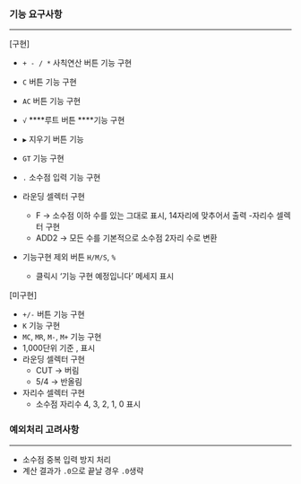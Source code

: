 ### 기능 요구사항

---
[구현]
- `+ - / *` 사칙연산 버튼 기능 구현
- `C` 버튼 기능 구현
- `AC` 버튼 기능 구현
- `√` ****루트 버튼 ****기능 구현
- `▶` 지우기 버튼 기능
- `GT` 기능 구현
- `.` 소수점 입력 기능 구현
- 라운딩 셀렉터 구현
    - F → 소수점 이하 수를 있는 그대로 표시, 14자리에 맞추어서 출력
-자리수 셀렉터 구현
    - ADD2 → 모든 수를 기본적으로 소수점 2자리 수로 변환
    
- 기능구현 제외 버튼 `H/M/S`, `%`
    - 클릭시 ‘기능 구현 예정입니다’ 메세지 표시

[미구현]
- `+/-` 버튼 기능 구현
- `K` 기능 구현
- `MC`, `MR`, `M-`, `M+`  기능 구현
- 1,000단위 기준 , 표시
- 라운딩 셀렉터 구현
    - CUT → 버림
    - 5/4 → 반올림
- 자리수 셀렉터 구현
    - 소수점 자리수 4, 3, 2, 1, 0 표시



### 예외처리 고려사항
---
- 소수점 중복 입력 방지 처리
- 계산 결과가 ```.0```으로 끝날 경우 ```.0```생략

